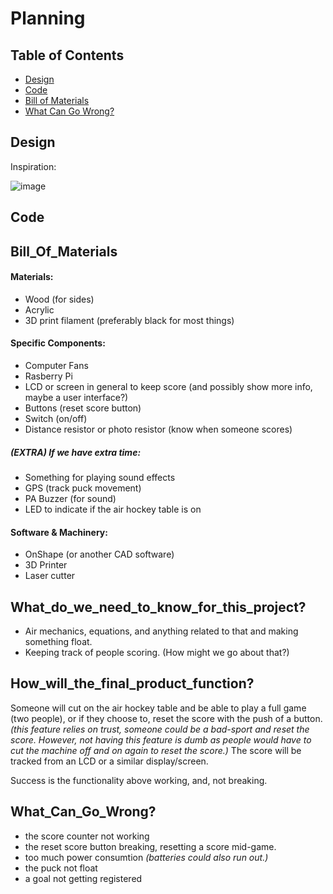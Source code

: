 # Planning

## Table of Contents
* [Design](#Design)
* [Code](#Code)
* [Bill of Materials](#Bill_Of_Materials)
* [What Can Go Wrong?](#What_Can_Go_Wrong?)
## Design

Inspiration:

![image](https://user-images.githubusercontent.com/71342159/205669947-7beeb2ce-b330-4331-a39b-51d8935d369e.png)

## Code

## Bill_Of_Materials

#### Materials:
- Wood (for sides)
- Acrylic
- 3D print filament (preferably black for most things)

#### Specific Components:
- Computer Fans
- Rasberry Pi
- LCD or screen in general to keep score (and possibly show more info, maybe a user interface?)
- Buttons (reset score button)
- Switch (on/off)
- Distance resistor or photo resistor (know when someone scores)

##### (EXTRA) If we have extra time:
- Something for playing sound effects
- GPS (track puck movement)
- PA Buzzer (for sound)
- LED to indicate if the air hockey table is on

#### Software & Machinery:
- OnShape (or another CAD software)
- 3D Printer
- Laser cutter


## What_do_we_need_to_know_for_this_project?
- Air mechanics, equations, and anything related to that and making something float.
- Keeping track of people scoring. (How might we go about that?)


## How_will_the_final_product_function?
Someone will cut on the air hockey table and be able to play a full game (two people), or if they choose to, reset the score with the push of a button. _(this feature relies on trust, someone could be a bad-sport and reset the score. However, not having this feature is dumb as people would have to cut the machine off and on again to reset the score.)_ The score will be tracked from an LCD or a similar display/screen. 

Success is the functionality above working, and, not breaking.

## What_Can_Go_Wrong?
- the score counter not working
- the reset score button breaking, resetting a score mid-game.
- too much power consumtion _(batteries could also run out.)_
- the puck not float
- a goal not getting registered



